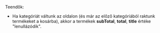 Teendők:

- Ha kategóriát váltunk az oldalon (és már az előző kategóriából raktunk termékeket a kosárba), akkor a termékek **subTotal**, **total**, **title** értéke "lenullázódik".